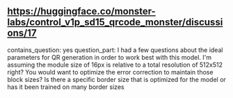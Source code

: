 ## https://huggingface.co/monster-labs/control_v1p_sd15_qrcode_monster/discussions/17

contains_question: yes
question_part: I had a few questions about the ideal parameters for QR generation in order to work best with this model. I'm assuming the module size of 16px is relative to a total resolution of 512x512 right? You would want to optimize the error correction to maintain those block sizes? Is there a specific border size that is optimized for the model or has it been trained on many border sizes
